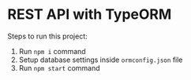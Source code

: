 # REST API with TypeORM

Steps to run this project:

1. Run `npm i` command
2. Setup database settings inside `ormconfig.json` file
3. Run `npm start` command
